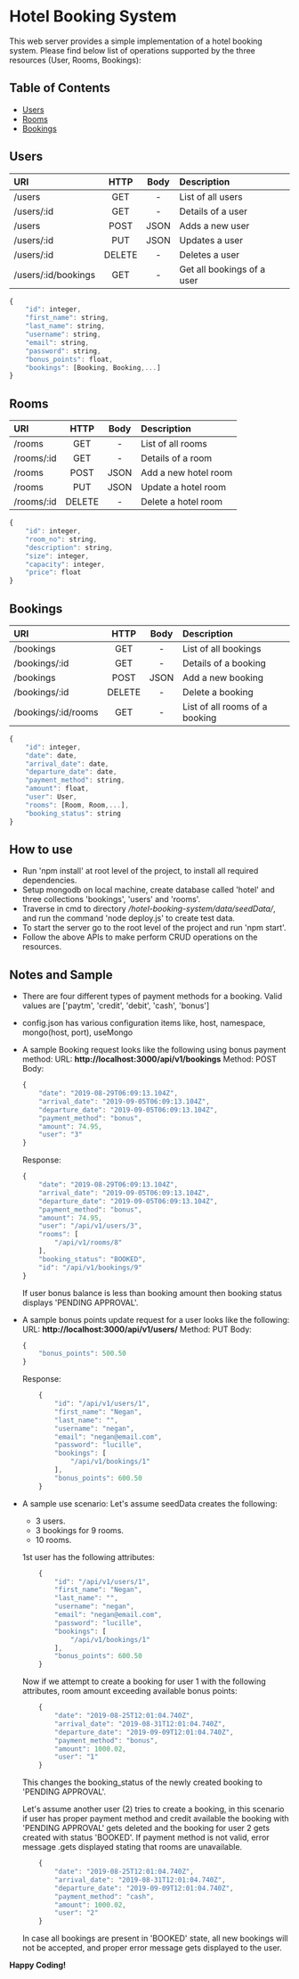 # Hotel Booking System

This web server provides a simple implementation of a hotel booking system.
Please find below list of operations supported by the three resources (User, Rooms, Bookings):

## Table of Contents

-   [Users](#users)
-   [Rooms](#rooms)
-   [Bookings](#bookings)

## Users

| URI                 |  HTTP  | Body | Description                |
| :------------------ | :----: | :--: | :------------------------- |
| /users              |   GET  |   -  | List of all users          |
| /users/:id          |   GET  |   -  | Details of a user          |
| /users              |  POST  | JSON | Adds a new user            |
| /users/:id          |   PUT  | JSON | Updates a user             |
| /users/:id          | DELETE |   -  | Deletes a user             |
| /users/:id/bookings |   GET  |   -  | Get all bookings of a user |

```javascript
{
    "id": integer,
    "first_name": string,
    "last_name": string,
    "username": string,
    "email": string,
    "password": string,
    "bonus_points": float,
    "bookings": [Booking, Booking,...]
}
```

## Rooms

| URI                   |  HTTP  | Body | Description                                     |
| :-------------------- | :----: | :--: | :---------------------------------------------- |
| /rooms                |   GET  |   -  | List of all rooms                               |
| /rooms/:id            |   GET  |   -  | Details of a room                               |
| /rooms                |  POST  | JSON | Add a new hotel room                            |
| /rooms                |   PUT  | JSON | Update a hotel room                             |
| /rooms/:id            | DELETE |   -  | Delete a hotel room                             |

```javascript
{
    "id": integer,
    "room_no": string,
    "description": string,
    "size": integer,
    "capacity": integer,
    "price": float
}
```

## Bookings

| URI                 |  HTTP  | Body | Description                          |
| :------------------ | :----: | :--: | :----------------------------------- |
| /bookings           |   GET  |   -  | List of all bookings                 |
| /bookings/:id       |   GET  |   -  | Details of a booking                 |
| /bookings           |  POST  | JSON | Add a new booking                    |
| /bookings/:id       | DELETE |   -  | Delete a booking                     |
| /bookings/:id/rooms |   GET  |   -  | List of all rooms of a booking       |

```javascript
{
    "id": integer,
    "date": date,
    "arrival_date": date,
    "departure_date": date,
    "payment_method": string,
    "amount": float,
    "user": User,
    "rooms": [Room, Room,...],
    "booking_status": string
}
```

## How to use

-   Run 'npm install' at root level of the project, to install all required dependencies.
-   Setup mongodb on local machine, create database called 'hotel' and three collections 'bookings', 'users' and 'rooms'.
-   Traverse in cmd to directory */hotel-booking-system/data/seedData/*, and run the command 'node deploy.js' to create test data.
-   To start the server go to the root level of the project and run 'npm start'.
-   Follow the above APIs to make perform CRUD operations on the resources.

## Notes and Sample

- There are four different types of payment methods for a booking. Valid values are ['paytm', 'credit', 'debit', 'cash', 'bonus']
- config.json has various configuration items like, host, namespace, mongo(host, port), useMongo
- A sample Booking request looks like the following using bonus payment method:
    URL: **http://localhost:3000/api/v1/bookings**
    Method: POST
    Body:
    ```javascript
    {
        "date": "2019-08-29T06:09:13.104Z",
        "arrival_date": "2019-09-05T06:09:13.104Z",
        "departure_date": "2019-09-05T06:09:13.104Z",
        "payment_method": "bonus",
        "amount": 74.95,
        "user": "3"
    }
    ```
    Response:
    ```javascript
    {
        "date": "2019-08-29T06:09:13.104Z",
        "arrival_date": "2019-09-05T06:09:13.104Z",
        "departure_date": "2019-09-05T06:09:13.104Z",
        "payment_method": "bonus",
        "amount": 74.95,
        "user": "/api/v1/users/3",
        "rooms": [
            "/api/v1/rooms/8"
        ],
        "booking_status": "BOOKED",
        "id": "/api/v1/bookings/9"
    }
    ```
    If user bonus balance is less than booking amount then booking status displays 'PENDING APPROVAL'.

- A sample bonus points update request for a user looks like the following:
    URL: **http://localhost:3000/api/v1/users/<id>**
    Method: PUT
    Body:
    ```javascript
    {
        "bonus_points": 500.50
    }
    ```
    Response:
    ```javascript
        {
            "id": "/api/v1/users/1",
            "first_name": "Negan",
            "last_name": "",
            "username": "negan",
            "email": "negan@email.com",
            "password": "lucille",
            "bookings": [
                "/api/v1/bookings/1"
            ],
            "bonus_points": 600.50
        }
    ```

- A sample use scenario:
    Let's assume seedData creates the following:
    - 3 users.
    - 3 bookings for 9 rooms.
    - 10 rooms.

    1st user has the following attributes:
    ```javascript
        {
            "id": "/api/v1/users/1",
            "first_name": "Negan",
            "last_name": "",
            "username": "negan",
            "email": "negan@email.com",
            "password": "lucille",
            "bookings": [
                "/api/v1/bookings/1"
            ],
            "bonus_points": 600.50
        }
    ```

    Now if we attempt to create a booking for user 1 with the following attributes, room amount exceeding available bonus points:
    ```javascript
        {
            "date": "2019-08-25T12:01:04.740Z",
            "arrival_date": "2019-08-31T12:01:04.740Z",
            "departure_date": "2019-09-09T12:01:04.740Z",
            "payment_method": "bonus",
            "amount": 1000.02,
            "user": "1"
        }
    ```
    This changes the booking_status of the newly created booking to 'PENDING APPROVAL'.

    Let's assume another user (2) tries to create a booking, in this scenario if user has proper payment method and credit available the booking with 'PENDING APPROVAL' gets deleted and the booking for user 2 gets created with status 'BOOKED'. If payment method is not valid, error message .gets displayed stating that rooms are unavailable.
    ```javascript
        {
            "date": "2019-08-25T12:01:04.740Z",
            "arrival_date": "2019-08-31T12:01:04.740Z",
            "departure_date": "2019-09-09T12:01:04.740Z",
            "payment_method": "cash",
            "amount": 1000.02,
            "user": "2"
        }
    ```

    In case all bookings are present in 'BOOKED' state, all new bookings will not be accepted, and proper error message gets displayed to the user.

**Happy Coding!**